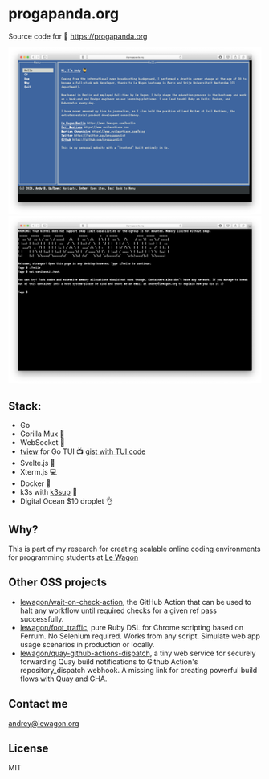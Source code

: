 # progapanda.org

Source code for :link: https://progapanda.org

![TUI](./doc/tui.png)
![Shell](./doc/term.png)

## Stack:

- Go
- Gorilla Mux :gorilla:
- WebSocket :electric_plug:
- [tview](https://github.com/rivo/tview) for Go TUI :tv: [gist with TUI code](https://gist.github.com/progapandist/97f7ccc8169b792e2d0b4a6aab6faf9b)
- Svelte.js :nail_care:
- Xterm.js :computer:
- Docker :ship:
- k3s with [k3sup](https://github.com/alexellis/k3sup) :tomato:
- Digital Ocean $10 droplet :ok_hand:

## Why?

This is part of my research for creating scalable online coding environments for programming students at [Le Wagon](https://www.lewagon.com)

## Other OSS projects

- [lewagon/wait-on-check-action](https://github.com/lewagon/wait-on-check-action), the GitHub Action that can be used to halt any workflow until required checks for a given ref pass successfully.
- [lewagon/foot_traffic](https://github.com/lewagon/foot_traffic), pure Ruby DSL for Chrome scripting based on Ferrum. No Selenium required. Works from any script. Simulate web app usage scenarios in production or locally.
- [lewagon/quay-github-actions-dispatch](https://github.com/lewagon/quay-github-actions-dispatch), a tiny web service for securely forwarding Quay build notifications to Github Action's repository_dispatch webhook. A missing link for creating powerful build flows with Quay and GHA.

## Contact me

andrey@lewagon.org

## License

MIT
